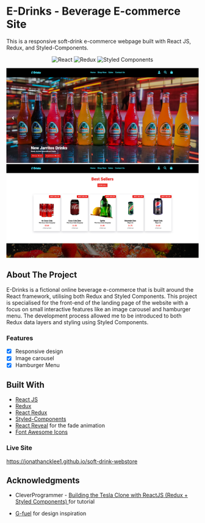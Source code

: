 # E-Drinks - Beverage E-commerce Site

This is a responsive soft-drink e-commerce webpage built with React JS, Redux, and Styled-Components.

<p align="center">
    <img alt="React" src="https://img.shields.io/badge/-React-61DBFB?style=flat&logo=react&logoColor=FFFFFF"/>
    <img alt="Redux" src="https://img.shields.io/badge/-Redux-764abc?style=flat&logo=redux&logoColor=FFFFFF"/>
    <img alt="Styled Components" src="https://img.shields.io/badge/-<💅>%20Styled%20Components-grey?style=flat"/>
</p>

<p align="center">
    <img alt="Screenshot" src="./assets/img/screenshots/screenshot.png" width="700px">
    <img alt="Screenshot 2" src="./assets/img/screenshots/screenshot2.png" width="700px">
</p>

## About The Project

E-Drinks is a fictional online beverage e-commerce that is built around the React framework, utilising both Redux and Styled Components. This project is specialised for the front-end of the landing page of the website with a focus on small interactive features like an image carousel and hamburger menu. The development process allowed me to be introduced to both Redux data layers and styling using Styled Components.

### Features

- [x] Responsive design
- [x] Image carousel
- [x] Hamburger Menu

## Built With

- [React JS](https://reactjs.org/docs/getting-started.html)
- [Redux](https://redux.js.org/introduction/getting-started)
- [React Redux](https://react-redux.js.org/introduction/getting-started)
- [Styled-Components](https://styled-components.com/docs)
- [React Reveal](https://www.react-reveal.com/) for the fade animation
- [Font Awesome Icons](https://fontawesome.com)

### Live Site

https://jonathancklee1.github.io/soft-drink-webstore

## Acknowledgments

- CleverProgrammer - [Building the Tesla Clone with ReactJS (Redux + Styled Components)
  ](https://www.youtube.com/watch?v=lUeS9Wsj6dk&t=106s) for tutorial

- [G-fuel](https://gfuel.com/en-au) for design inspiration
